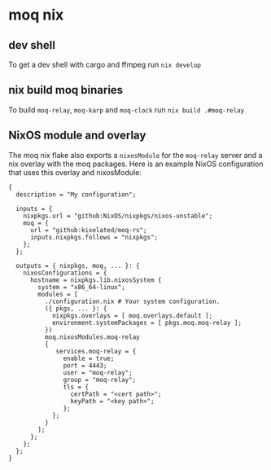 # moq nix

## dev shell

To get a dev shell with cargo and ffmpeg run `nix develop`

## nix build moq binaries

To build `moq-relay`, `moq-karp` and `moq-clock` run `nix build
.#moq-relay`

## NixOS module and overlay

The moq nix flake also exports a `nixosModule` for the `moq-relay`
server and a nix overlay with the moq packages. Here is an example
NixOS configuration that uses this overlay and nixosModule:

```
{
  description = "My configuration";

  inputs = {
    nixpkgs.url = "github:NixOS/nixpkgs/nixos-unstable";
    moq = {
      url = "github:kixelated/moq-rs";
      inputs.nixpkgs.follows = "nixpkgs";
    };
  };

  outputs = { nixpkgs, moq, ... }: {
    nixosConfigurations = {
      hostname = nixpkgs.lib.nixosSystem {
        system = "x86_64-linux";
        modules = [
          ./configuration.nix # Your system configuration.
          ({ pkgs, ... }: {
            nixpkgs.overlays = [ moq.overlays.default ];
            environment.systemPackages = [ pkgs.moq.moq-relay ];
          })
          moq.nixosModules.moq-relay
          {
             services.moq-relay = {
               enable = true;
               port = 4443;
               user = "moq-relay";
               group = "moq-relay";
               tls = {
                 certPath = "<cert path>";
                 keyPath = "<key path>";
               };
            };
          }
        ];
      };
    };
  };
}
```
